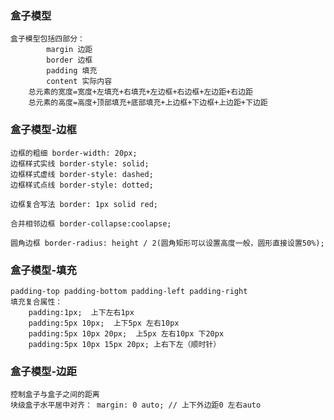 ### 盒子模型
    盒子模型包括四部分：
            margin 边距
            border 边框
            padding 填充
            content 实际内容
        总元素的宽度=宽度+左填充+右填充+左边框+右边框+左边距+右边距
        总元素的高度=高度+顶部填充+底部填充+上边框+下边框+上边距+下边距
        
### 盒子模型-边框
    边框的粗细 border-width: 20px;
    边框样式实线 border-style: solid;
    边框样式虚线 border-style: dashed;
    边框样式点线 border-style: dotted;
    
    边框复合写法 border: 1px solid red;
    
    合并相邻边框 border-collapse:coolapse;
    
    圆角边框 border-radius: height / 2(圆角矩形可以设置高度一般，圆形直接设置50%);
    
    
### 盒子模型-填充
    padding-top padding-bottom padding-left padding-right
    填充复合属性：
        padding:1px;  上下左右1px
        padding:5px 10px;  上下5px 左右10px
        padding:5px 10px 20px;  上5px 左右10px 下20px
        padding:5px 10px 15px 20px; 上右下左（顺时针）
        
### 盒子模型-边距
    控制盒子与盒子之间的距离
    块级盒子水平居中对齐： margin: 0 auto; // 上下外边距0 左右auto